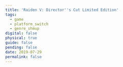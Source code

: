 ```yaml
---
title: 'Raiden V: Director''s Cut Limited Edition'
tags:
  - game
  - platform_switch
  - genre_shmup
digital: false
physical: true
guide: false
pending: false
date: 2019-07-29
permalink: false
---
```

